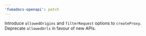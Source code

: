 ```yaml
---
'fumadocs-openapi': patch
---
```


Introduce `allowedOrigins` and `filterRequest` options to `createProxy`. Deprecate `allowedUrls` in favour of new APIs.
